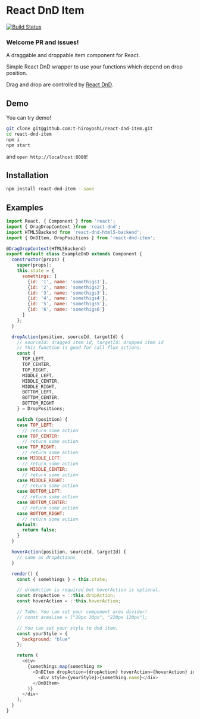 # React DnD Item
[![Build Status](https://travis-ci.org/t-hiroyoshi/react-dnd-item.svg)](https://travis-ci.org/t-hiroyoshi/react-dnd-item)

### Welcome PR and issues!

A draggable and droppable item component for React.

Simple React DnD wrapper to use your functions which depend on drop position.

Drag and drop are controlled by [React DnD](https://github.com/gaearon/react-dnd).

## Demo

You can try demo!

```sh
git clone git@github.com:t-hiroyoshi/react-dnd-item.git
cd react-dnd-item
npm i
npm start
```

and `open http://localhost:8080`!

## Installation

```sh
npm install react-dnd-item --save
```

## Examples

```js
import React, { Component } from 'react';
import { DragDropContext }from 'react-dnd';
import HTML5Backend from 'react-dnd-html5-backend';
import { DnDItem, DropPositions } from 'react-dnd-item';

@DragDropContext(HTML5Backend)
export default class ExampleDnD extends Component {
  constructor(props) {
    super(props);
    this.state = {
      somethings: [
        {id: '1', name: 'somethigs1'},
        {id: '2', name: 'somethigs2'},
        {id: '3', name: 'somethigs3'},
        {id: '4', name: 'somethigs4'},
        {id: '5', name: 'somethigs5'},
        {id: '6', name: 'somethigs6'}
      ]
    };
  }

  dropAction(position, sourceId, targetId) {
    // sourceId: dragged item id, targetId: dropped item id
    // This function is good for call flux actions.
    const {
      TOP_LEFT,
      TOP_CENTER,
      TOP_RIGHT,
      MIDDLE_LEFT,
      MIDDLE_CENTER,
      MIDDLE_RIGHT,
      BOTTOM_LEFT,
      BOTTOM_CENTER,
      BOTTOM_RIGHT
    } = DropPositions;

    switch (position) {
    case TOP_LEFT:
      // return some action
    case TOP_CENTER:
      // return some action
    case TOP_RIGHT:
      // return some action
    case MIDDLE_LEFT:
      // return some action
    case MIDDLE_CENTER:
      // return some action
    case MIDDLE_RIGHT:
      // return some action
    case BOTTOM_LEFT:
      // return some action
    case BOTTOM_CENTER:
      // return some action
    case BOTTOM_RIGHT:
      // return some action
    default:
      return false;
    }
  }

  hoverAction(position, sourceId, targetId) {
    // same as dropActions
  }

  render() {
    const { somethings } = this.state;

    // dropAction is required but hoverAction is optional.
    const dropAction = ::this.dropAction;
    const hoverAction = ::this.hoverAction;

    // ToDo: You can set your component area divider!
    // const areaLine = ["20px 20px", "220px 120px"];

    // You can set your style to dnd item.
    const yourStyle = {
      background: "blue"
    };

    return (
      <div>
        {somethings.map(something =>
          <DnDItem dropAction={dropAction} hoverAction={hoverAction} id={something.id} key={something.id}>
            <div style={yourStyle}>{something.name}</div>
          </DnDItem>
        )}
      </div>
    );
  }
}
```
